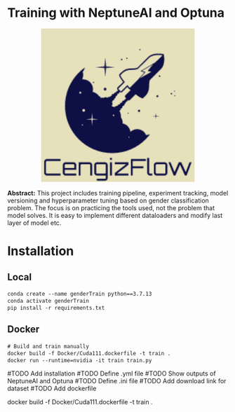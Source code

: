 # Training with NeptuneAI and Optuna

<p align="center">
  <img src="assets/logo.png" width="350" title="logo">
</p>

**Abstract:** This project includes training pipeline, experiment tracking, model versioning and hyperparameter tuning based on gender classification problem. The focus is on practicing the tools used, not the problem that model solves. It is easy to implement different dataloaders and modify last layer of model etc.

# Installation
## Local
```
conda create --name genderTrain python==3.7.13
conda activate genderTrain
pip install -r requirements.txt
```
## Docker
```
# Build and train manually
docker build -f Docker/Cuda111.dockerfile -t train .
docker run --runtime=nvidia -it train train.py
```

#TODO Add installation
#TODO Define .yml file
#TODO Show outputs of NeptuneAI and Optuna
#TODO Define .ini file
#TODO Add download link for dataset
#TODO Add dockerfile

docker build -f Docker/Cuda111.dockerfile -t train .
